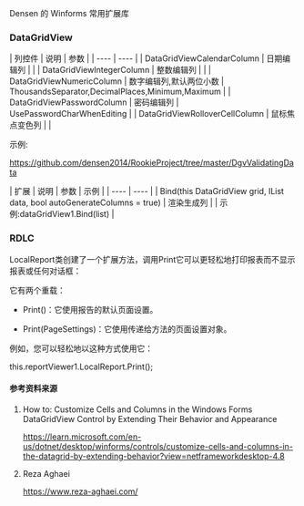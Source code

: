 Densen 的 Winforms 常用扩展库

### DataGridView

|  列控件   | 说明  | 参数  |
|  ----  | ----  |
| DataGridViewCalendarColumn  | 日期编辑列 | |
| DataGridViewIntegerColumn | 整数编辑列 | |
| DataGridViewNumericColumn | 数字编辑列,默认两位小数 | ThousandsSeparator,DecimalPlaces,Minimum,Maximum |
| DataGridViewPasswordColumn | 密码编辑列 | UsePasswordCharWhenEditing |
| DataGridViewRolloverCellColumn | 鼠标焦点变色列 | |

示例:

https://github.com/densen2014/RookieProject/tree/master/DgvValidatingData


|  扩展   | 说明  | 参数  | 示例 |
|  ----  | ----  |
|  Bind<T>(this DataGridView grid, IList<T> data, bool autoGenerateColumns = true) | 渲染生成列 | | 示例:dataGridView1.Bind(list) |

### RDLC

LocalReport类创建了一个扩展方法，调用Print它可以更轻松地打印报表而不显示报表或任何对话框：

它有两个重载：

- Print()：它使用报告的默认页面设置。

- Print(PageSettings)：它使用传递给方法的页面设置对象。

例如，您可以轻松地以这种方式使用它：

this.reportViewer1.LocalReport.Print();


#### 参考资料来源

1. How to: Customize Cells and Columns in the Windows Forms DataGridView Control by Extending Their Behavior and Appearance
   
   https://learn.microsoft.com/en-us/dotnet/desktop/winforms/controls/customize-cells-and-columns-in-the-datagrid-by-extending-behavior?view=netframeworkdesktop-4.8

2. Reza Aghaei  

   https://www.reza-aghaei.com/